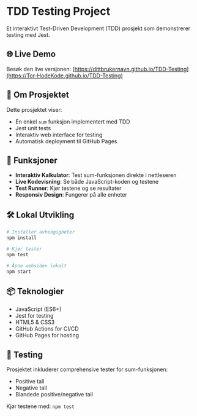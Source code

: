 # TDD Testing Project

Et interaktivt Test-Driven Development (TDD) prosjekt som demonstrerer testing med Jest.

## 🌐 Live Demo

Besøk den live versjonen: [https://dittbrukernavn.github.io/TDD-Testing](https://Tor-HodeKode.github.io/TDD-Testing)

## 📝 Om Prosjektet

Dette prosjektet viser:
- En enkel `sum` funksjon implementert med TDD
- Jest unit tests
- Interaktiv web interface for testing
- Automatisk deployment til GitHub Pages

## 🚀 Funksjoner

- **Interaktiv Kalkulator**: Test sum-funksjonen direkte i nettleseren
- **Live Kodevisning**: Se både JavaScript-koden og testene
- **Test Runner**: Kjør testene og se resultater
- **Responsiv Design**: Fungerer på alle enheter

## 🛠️ Lokal Utvikling

```bash
# Installer avhengigheter
npm install

# Kjør tester
npm test

# Åpne websiden lokalt
npm start
```

## 📦 Teknologier

- JavaScript (ES6+)
- Jest for testing
- HTML5 & CSS3
- GitHub Actions for CI/CD
- GitHub Pages for hosting

## 🧪 Testing

Prosjektet inkluderer comprehensive tester for sum-funksjonen:
- Positive tall
- Negative tall
- Blandede positive/negative tall

Kjør testene med: `npm test`
